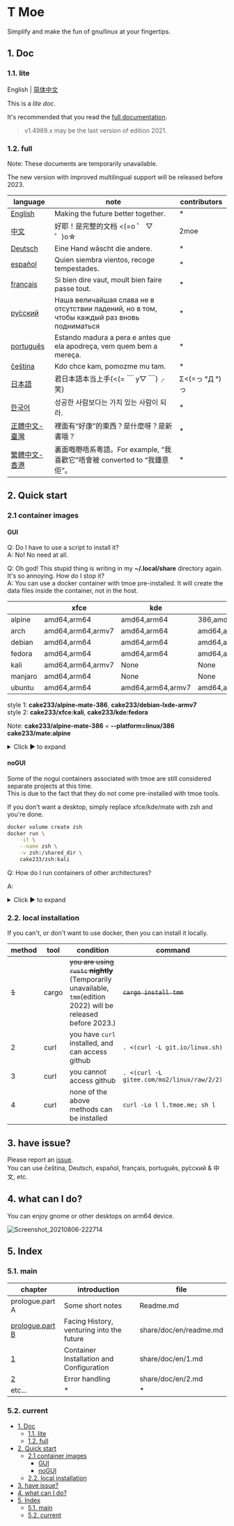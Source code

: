 # T Moe

Simplify and make the fun of gnu/linux at your fingertips.

## 1. Doc

### 1.1. lite

English | [简体中文](./share/doc/zh/lite.md)

This is a _lite doc_.

It's recommended that you read the [full documentation](./share/doc/readme.md).

> v1.4989.x may be the last version of edition 2021.

### 1.2. full

Note: These documents are temporarily unavailable.

The new version with improved multilingual support will be released before 2023.

| language                                     | note                                                                                                           | contributors   |
| -------------------------------------------- | -------------------------------------------------------------------------------------------------------------- | -------------- |
| [English](./share/doc/en/readme.md)          | Making the future better together.                                                                             | \*             |
| [中文](./share/doc/zh/readme.md)             | 好耶！是完整的文档 <(=o ゜ ▽ ゜)o☆ <!-- 你好，謝謝，小籠包，再見 -->                                           | 2moe           |
| [Deutsch](./share/doc/de/readme.md)          | Eine Hand wäscht die andere. <!-- nicht verfügbar -->                                                          | \*             |
| [español](./share/doc/es/readme.md)          | Quien siembra vientos, recoge tempestades. <!-- no disponible-->                                               | \*             |
| [français](./share/doc/fr/readme.md)         | Si bien dire vaut, moult bien faire passe tout. <!-- non disponible -->                                        | \*             |
| [ру́сский](./share/doc/ru/readme.md)          | Наша величайшая слава не в отсутствии падений, но в том, чтобы каждый раз вновь подниматься<!-- недоступен --> | \*             |
| [português](./share/doc/pt/readme.md)        | Estando madura a pera e antes que ela apodreça, vem quem bem a mereça. <!-- não disponível   -->               | \*             |
| [čeština](./share/doc/cs/readme.md)          | Kdo chce kam, pomozme mu tam.<!-- není dostupný -->                                                            | \*             |
| [日本語](./share/doc/ja/readme.md)           | 君日本語本当上手(<(= ￣ y▽ ￣)╭ 笑)                                                                            | Σ<(=っ °Д °)っ |
| [한국어](./share/doc/ko/readme.md)           | 성공한 사람보다는 가치 있는 사람이 되라.                                                                       | \*             |
| [正體中文-臺灣](./share/doc/zh-TW/readme.md) | 裡面有“好康”的東西？是什麼呀？是新書哦？                                                                       | \*             |
| [繁體中文-香港](./share/doc/zh-HK/readme.md) | 裏面嘅嘢唔系粵語。For example, “我喜歡它”唔會被 converted to “我鍾意佢”。                                      | \*             |

<!--  -->

## 2. Quick start

### 2.1 container images

#### GUI

Q: Do I have to use a script to install it?  
A: No! No need at all.

Q: Oh god! This stupid thing is writing in my **~/.local/share** directory again. It's so annoying. How do I stop it?  
A: You can use a docker container with tmoe pre-installed. It will create the data files inside the container, not in the host.

|         | xfce              | kde               | mate                  | lxqt        | cutefish          | lxde      |
| ------- | ----------------- | ----------------- | --------------------- | ----------- | ----------------- | --------- |
| alpine  | amd64,arm64       | amd64,arm64       | 386,amd64,arm64,armv7 | None        | None              | None      |
| arch    | amd64,arm64,armv7 | amd64,arm64       | amd64,arm64           | None        | amd64,arm64,armv7 | None      |
| debian  | amd64,arm64       | amd64,arm64       | amd64,arm64           | None        | None              | 386,armv7 |
| fedora  | amd64,arm64       | amd64,arm64       | amd64,arm64           | amd64,arm64 | None              | None      |
| kali    | amd64,arm64,armv7 | None              | None                  | None        | None              | None      |
| manjaro | amd64,arm64       | None              | None                  | None        | None              | None      |
| ubuntu  | amd64,arm64       | amd64,arm64,armv7 | amd64,arm64           | amd64,arm64 | None              | None      |

style 1: **cake233/alpine-mate-386**, **cake233/debian-lxde-armv7**  
style 2: **cake233/xfce:kali**, **cake233/kde:fedora**

Note:
**cake233/alpine-mate-386** = **--platform=linux/386 cake233/mate:alpine**

<details>  
  <summary>Click ▶️ to expand</summary>

~~If you want to install a desktop on a linux server, then I would advise you not to do anything stupid.~~  
Just kidding. It probably wouldn't do much good to do so, but you might really consider `tmoe` gui container.

Assuming your host is a debian-based distribution (e.g. ubuntu, mint or kali)

install docker

```sh
sudo apt update
sudo apt install docker.io

WHOAMI=$(id -un)
sudo adduser $WHOAMI docker
# then reboot
```

test alpine

```sh
docker run \
    -it \
    --rm \
    --shm-size=512M \
    -p 36081:36080 \
    cake233/xfce:alpine
```

Run `tmoe` to select locale, then choose tools, and then exit.  
Run `novnc`,then open your browser on your host, and type "http://your_ip_address:36081"

Note: Exposing it to the public network is extremely risky, so consider using the **nginx reverse proxy** and adding an extra layer of authentication to it.  
If you have any doubts about nginx + novnc, then please report an issue.

In addition to novnc + browser, you can also use the vnc client.

```sh
docker run \
    -it \
    --shm-size=1G \
    -p 5903:5902 \
    -u 1000:1000 \
    --name uuu-mate \
    cake233/mate:ubuntu
```

Run `su -`, and type the root password: root  
Run `adduser yourusername` to create a new user.  
Run `adduser yourusername sudo` to add yourusername to group sudo.

Run `startvnc`, then open the vnc client and type "your_ip_address:5903"

The next section describes how desktop users can use these GUI containers.  
It is probably a mistake to use docker containers as virtual machines.  
In fact, for GUI desktop containers, I recommend using systemd-nspawn rather than docker.

The following is only a basic overview, additional changes are required.
Note: Some fantastic projects, such as x11docker, can assist you in improving your performance.

For environments where xorg is the host:
In the host, give the current user xhost rights.

```sh
xhost +SI:localuser:$(id -un)
```

```sh
_UID="$(id -u)"
_GID="$(id -g)"

docker run \
    -it \
    --rm \
    -u $_UID:$_GID \
    --shm-size=1G \
    -v $XDG_RUNTIME_DIR/pulse/native:/run/pulse.sock \
    -e PULSE_SERVER=unix:/run/pulse.sock \
    -e DISPLAY=$DISPLAY \
    -v /tmp/.X11-unix:/tmp/.X11-unix \
    cake233/kde:ubuntu
```

Create a user with the same name as the host user within the container.
Finally, start dbus-daemon and run `/etc/X11/xinit/Xsession`

For wayland host environment, you will need to do more with docker.  
Set the WAYLAND_DISPLAY variable：  
`-e WAYLAND_DISPLAY=$WAYLAND_DISPLAY`  
Set the XDG_RUNTIME_DIR variable：  
If UID is 1000, then default is /run/user/1000.  
`-e XDG_RUNTIME_DIR=$XDG_RUNTIME_DIR`  
binding the wayland socket of host  
`-v $XDG_RUNTIME_DIR/$WAYLAND_DISPLAY:$XDG_RUNTIME_DIR/$WAYLAND_DISPLAY`  
Set other environment variables related to wayland  
`-e QT_QPA_PLATFORM=wayland`

Note: If you want to run GUI app in a container or sandbox, you should consider using a mature solution like 'flatpak.'

</details>

#### noGUI

Some of the nogui containers associated with tmoe are still considered separate projects at this time.  
This is due to the fact that they do not come pre-installed with tmoe tools.

If you don't want a desktop, simply replace xfce/kde/mate with zsh and you're done.

```sh
docker volume create zsh
docker run \
    -it \
    --name zsh \
    -v zsh:/shared_dir \
    cake233/zsh:kali
```

Q: How do I run containers of other architectures?

A:

<details>  
  <summary>Click ▶️ to expand</summary>

install qemu-user-static

```sh
sudo apt install binfmt-support qemu-user-static
```

Take rust cross-compilation as an example.

> Note: The following containers are updated twice a week.  
> docker-hub repo: cake233/rust  
> nightly(gnu): amd64, arm64, armv7, riscv64, ppc64le, s390x, mips64le  
> nightly(musl): amd64, arm64

Note: I prefer to use **cross-rs** instead of the example below for rust cross-compilation.

```sh
_UID="$(id -u)"
_GID="$(id -g)"
mkdir -p tmp

# This step can be skipped if the hello project already exists locally.
docker run \
  -t \
  --rm \
  -u "$_UID":"$_GID" \
  -v "$PWD"/tmp:/app \
  -w /app \
  cake233/rust-riscv64 \
  cargo new hello

# build
docker run \
  -t \
  --rm \
  -u "$_UID":"$_GID" \
  -v "$PWD"/tmp/hello:/app \
  -w /app \
  cake233/rust-riscv64 \
  cargo b --release

# check file

FILE="tmp/hello/target/release/hello"

file "$FILE"
# output: tmp/hello/target/release/hello: ELF 64-bit LSB pie executable, UCB RISC-V, RVC, double-float ABI, version 1 (SYSV), dynamically linked, interpreter /lib/ld-linux-riscv64-lp64d.so.1 ...

cat >>tmp/hello/Cargo.toml<<-'EOF'
[profile.release]
lto = "fat"
debug = false
strip = true
panic = "abort"
opt-level = "z"
EOF

docker run \
  -t \
  --rm \
  -u "$_UID":"$_GID" \
  -v "$PWD"/tmp/hello:/app \
  -w /app \
  --platform linux/arm64 \
  cake233/rust:musl \
  cargo b --release

file "$FILE"
# output: tmp/hello/target/release/hello: ELF 64-bit LSB executable, ARM aarch64, version 1 (SYSV), statically linked, stripped
```

</details>

### 2.2. local installation

If you can't, or don't want to use docker, then you can install it locally.

| method | tool  | condition                                                                                                          | command                                    |
| ------ | ----- | ------------------------------------------------------------------------------------------------------------------ | ------------------------------------------ |
| ~~1~~  | cargo | ~~you are using `rustc` **nightly**~~ (Temporarily unavailable, `tmm`(edition 2022) will be released before 2023.) | ~~`cargo install tmm`~~                    |
| 2      | curl  | you have `curl` installed, and can access github                                                                   | `. <(curl -L git.io/linux.sh)`             |
| 3      | curl  | you cannot access github                                                                                           | `. <(curl -L gitee.com/mo2/linux/raw/2/2)` |
| 4      | curl  | none of the above methods can be installed                                                                         | `curl -Lo l l.tmoe.me; sh l`               |

<!-- | 1      | cargo | you have `cargo` installed        | `cargo install tmoe`            | -->

## 3. have issue?

Please report an [issue](https://github.com/2moe/tmoe-linux/issues/new/choose).  
You can use čeština, Deutsch, español, français, português, ру́сский & 中文, etc.

## 4. what can I do?

You can enjoy gnome or other desktops on arm64 device.

![Screenshot_20210806-222714](https://user-images.githubusercontent.com/25324935/128526315-02475932-7327-4a8b-8446-2d22e82a77b4.png)

## 5. Index

### 5.1. main

| chapter                                     | introduction                              | file                   |
| ------------------------------------------- | ----------------------------------------- | ---------------------- |
| prologue.part A                             | Some short notes                          | Readme.md              |
| [prologue.part B](./share/doc/en/readme.md) | Facing History, venturing into the future | share/doc/en/readme.md |
| [1](./share/doc/en/1.md)                    | Container Installation and Configuration  | share/doc/en/1.md      |
| [2](./share/doc/en/2.md)                    | Error handling                            | share/doc/en/2.md      |
| etc...                                      | \*                                        | \*                     |

### 5.2. current

- [1. Doc](#1-doc)
  - [1.1. lite](#11-lite)
  - [1.2. full](#12-full)
- [2. Quick start](#2-quick-start)
  - [2.1 container images](#21-container-images)
    - [GUI](#gui)
    - [noGUI](#nogui)
  - [2.2. local installation](#22-local-installation)
- [3. have issue?](#3-have-issue)
- [4. what can I do?](#4-what-can-i-do)
- [5. Index](#5-index)
  - [5.1. main](#51-main)
  - [5.2. current](#52-current)
